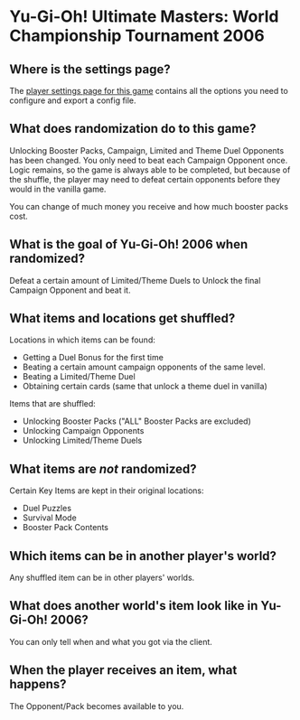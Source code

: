 # Yu-Gi-Oh! Ultimate Masters: World Championship Tournament 2006

## Where is the settings page?

The [player settings page for this game](../player-settings) contains all the options you need to configure and
export a config file.

## What does randomization do to this game?

Unlocking Booster Packs, Campaign, Limited and Theme Duel Opponents has been changed.
You only need to beat each Campaign Opponent once.
Logic remains, so the game is always able to be completed, but because of the shuffle, the player may need to defeat certain opponents before they
would in the vanilla game.

You can change of much money you receive and how much booster packs cost.

## What is the goal of Yu-Gi-Oh! 2006 when randomized?

Defeat a certain amount of Limited/Theme Duels to Unlock the final Campaign Opponent and beat it.

## What items and locations get shuffled?

Locations in which items can be found:
- Getting a Duel Bonus for the first time
- Beating a certain amount campaign opponents of the same level.
- Beating a Limited/Theme Duel
- Obtaining certain cards (same that unlock a theme duel in vanilla)

Items that are shuffled:
- Unlocking Booster Packs ("ALL" Booster Packs are excluded)
- Unlocking Campaign Opponents
- Unlocking Limited/Theme Duels

## What items are _not_ randomized?
Certain Key Items are kept in their original locations:
- Duel Puzzles
- Survival Mode
- Booster Pack Contents

## Which items can be in another player's world?

Any shuffled item can be in other players' worlds.


## What does another world's item look like in Yu-Gi-Oh! 2006?

You can only tell when and what you got via the client.

## When the player receives an item, what happens?

The Opponent/Pack becomes available to you.
